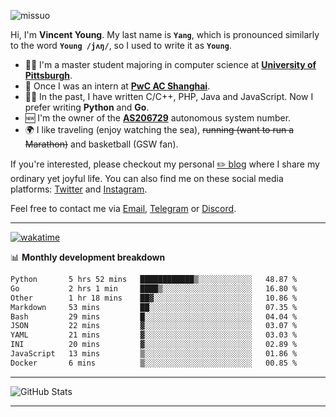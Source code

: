 <p align="left"> <img src="https://komarev.com/ghpvc/?username=missuo&label=Profile%20views&color=0e75b6&style=flat" alt="missuo" /> </p>


Hi, I'm **Vincent Young**. My last name is **`Yang`**, which is pronounced similarly to the word **`Young /jʌŋ/`**, so I used to write it as **`Young`**. 

-  👨‍🎓 I'm a master student majoring in computer science at [**University of Pittsburgh**](https://www.pitt.edu).
-  💼 Once I was an intern at **[PwC AC Shanghai](https://www.linkedin.com/company/pwc-ac-shanghai/)**.
-  👨‍💻 In the past, I have written C/C++, PHP, Java and JavaScript. Now I prefer writing **Python** and **Go**.
-  🆕 I'm the owner of the **[AS206729](https://bgp.tools/AS206729)** autonomous system number.
-  🌍 I like traveling (enjoy watching the sea), ~~running (want to run a Marathon)~~ and basketball (GSW fan).

If you're interested, please checkout my personal [✏️ blog](https://missuo.me/) where I share my ordinary yet joyful life. You can also find me on these social media platforms: [Twitter](https://twitter.com/m1ssuo) and [Instagram](https://www.instagram.com/m1ssuo).

Feel free to contact me via <a href="mailto:i@yyt.moe">Email</a>, [Telegram](https://t.me/missuo) or [Discord](https://discordapp.com/users/missuo#7448).

-------

[![wakatime](https://wakatime.com/badge/user/c13cd961-40ca-417a-afb6-1f9ea8ac295c.svg)](https://wakatime.com/@missuo)

📊 **Monthly development breakdown**
<!--START_SECTION:waka-->

```txt
Python       5 hrs 52 mins   ████████████▒░░░░░░░░░░░░   48.87 %
Go           2 hrs 1 min     ████▒░░░░░░░░░░░░░░░░░░░░   16.80 %
Other        1 hr 18 mins    ██▓░░░░░░░░░░░░░░░░░░░░░░   10.86 %
Markdown     53 mins         ██░░░░░░░░░░░░░░░░░░░░░░░   07.35 %
Bash         29 mins         █░░░░░░░░░░░░░░░░░░░░░░░░   04.04 %
JSON         22 mins         ▓░░░░░░░░░░░░░░░░░░░░░░░░   03.07 %
YAML         21 mins         ▓░░░░░░░░░░░░░░░░░░░░░░░░   03.03 %
INI          20 mins         ▓░░░░░░░░░░░░░░░░░░░░░░░░   02.89 %
JavaScript   13 mins         ▒░░░░░░░░░░░░░░░░░░░░░░░░   01.86 %
Docker       6 mins          ▒░░░░░░░░░░░░░░░░░░░░░░░░   00.85 %
```

<!--END_SECTION:waka-->

-------

![GitHub Stats](https://github-readme-stats-opal-alpha-76.vercel.app/api?username=missuo&show_icons=true&theme=transparent)

-------

